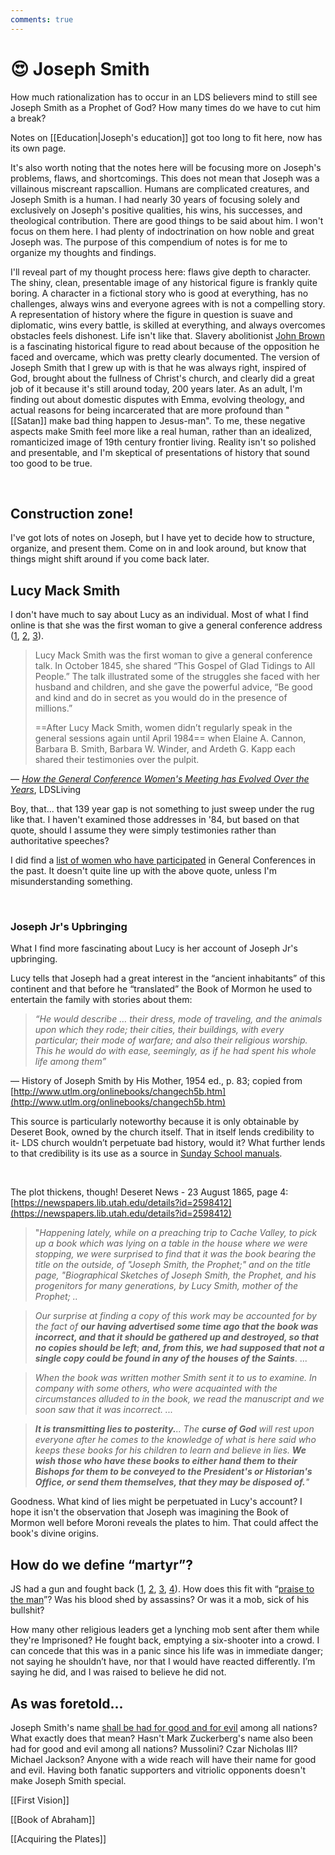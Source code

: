 ```yaml
---
comments: true
---
```

# 😍 Joseph Smith
How much rationalization has to occur in an LDS believers mind to still see Joseph Smith as a Prophet of God? How many times do we have to cut him a break?

Notes on [[Education|Joseph's education]] got too long to fit here, now has its own page. 

It's also worth noting that the notes here will be focusing more on Joseph's problems, flaws, and shortcomings. This does not mean that Joseph was a villainous miscreant rapscallion. Humans are complicated creatures, and Joseph Smith is a human. I had nearly 30 years of focusing solely and exclusively on Joseph's positive qualities, his wins, his successes, and theological contribution. There are good things to be said about him. I won't focus on them here. I had plenty of indoctrination on how noble and great Joseph was. The purpose of this compendium of notes is for me to organize my thoughts and findings.

I'll reveal part of my thought process here: flaws give depth to character. The shiny, clean, presentable image of any historical figure is frankly quite boring. A character in a fictional story who is good at everything, has no challenges, always wins and everyone agrees with is not a compelling story. A representation of history where the figure in question is suave and diplomatic, wins every battle, is skilled at everything, and always overcomes obstacles feels dishonest. Life isn't like that. Slavery abolitionist [John Brown](https://en.wikipedia.org/wiki/John_Brown_(abolitionist)) is a fascinating historical figure to read about because of the opposition he faced and overcame, which was pretty clearly documented. The version of Joseph Smith that I grew up with is that he was always right, inspired of God, brought about the fullness of Christ's church, and clearly did a great job of it because it's still around today, 200 years later. As an adult, I'm finding out about domestic disputes with Emma, evolving theology, and actual reasons for being incarcerated that are more profound than "[[Satan]] make bad thing happen to Jesus-man". To me, these negative aspects make Smith feel more like a real human, rather than an idealized, romanticized image of 19th century frontier living. Reality isn't so polished and presentable, and I'm skeptical of presentations of history that sound too good to be true.

&nbsp;

## Construction zone!
I've got lots of notes on Joseph, but I have yet to decide how to structure, organize, and present them. Come on in and look around, but know that things might shift around if you come back later.

## Lucy Mack Smith
I don't have much to say about Lucy as an individual. Most of what I find online is that she was the first woman to give a general conference address ([1](https://www.ldsliving.com/the-first-time-a-woman-spoke-in-general-conference-lucy-mack-smiths-powerful-talk-from-1845/s/84948), [2](https://www.churchhistorianspress.org/at-the-pulpit/part-1/chapter-5?lang=eng), [3](https://www.churchofjesuschrist.org/church/news/womens-voices-past-and-present-impact-general-conference-and-the-church-for-good?lang=eng)). 

> Lucy Mack Smith was the first woman to give a general conference talk. In October 1845, she shared “This Gospel of Glad Tidings to All People.” The talk illustrated some of the struggles she faced with her husband and children, and she gave the powerful advice, “Be good and kind and do in secret as you would do in the presence of millions.”
>
> ==After Lucy Mack Smith, women didn’t regularly speak in the general sessions again until April 1984== when Elaine A. Cannon, Barbara B. Smith, Barbara W. Winder, and Ardeth G. Kapp each shared their testimonies over the pulpit.

— *[How the General Conference Women's Meeting has Evolved Over the Years](https://www.ldsliving.com/how-the-general-conference-womens-meeting-has-evolved-over-the-years/s/89366)*, LDSLiving

Boy, that... that 139 year gap is not something to just sweep under the rug like that. I haven't examined those addresses in '84, but based on that quote, should I assume they were simply testimonies rather than authoritative speeches?

I did find a [list of women who have participated](https://www.churchhistorianspress.org/at-the-pulpit/reference/appendix?lang=eng) in General Conferences in the past. It doesn't quite line up with the above quote, unless I'm misunderstanding something.

&nbsp;

### Joseph Jr's Upbringing
What I find more fascinating about Lucy is her account of Joseph Jr's upbringing.

Lucy tells that Joseph had a great interest in the “ancient inhabitants” of this continent and that before he “translated” the Book of Mormon he used to entertain the family with stories about them:

> _“He would describe … their dress, mode of traveling, and the animals upon which they rode; their cities, their buildings, with every particular; their mode of warfare; and also their religious worship. This he would do with ease, seemingly, as if he had spent his whole life among them”_

— History of Joseph Smith by His Mother, 1954 ed., p. 83; copied from [http://www.utlm.org/onlinebooks/changech5b.htm](http://www.utlm.org/onlinebooks/changech5b.htm)

This source is particularly noteworthy because it is only obtainable by Deseret Book, owned by the church itself. That in itself lends credibility to it- LDS church wouldn’t perpetuate bad history, would it? What further lends to that credibility is its use as a source in [Sunday School manuals](https://www.churchofjesuschrist.org/manual/the-pearl-of-great-price-student-manual/joseph-smith-history?lang=eng).

&nbsp;

The plot thickens, though!
Deseret News - 23 August 1865, page 4: [https://newspapers.lib.utah.edu/details?id=2598412](https://newspapers.lib.utah.edu/details?id=2598412)

>"_Happening lately, while on a preaching trip to Cache Valley, to pick up a book which was lying on a table in the house where we were stopping, we were surprised to find that it was the book bearing the title on the outside, of "Joseph Smith, the Prophet;" and on the title page, "Biographical Sketches of Joseph Smith, the Prophet, and his progenitors for many generations, by Lucy Smith, mother of the Prophet; .._

>_Our surprise at finding a copy of this work may be accounted for by the fact of_ **_our having advertised some time ago that the book was incorrect, and that it should be gathered up and destroyed, so that no copies should be left_**; **_and, from this, we had supposed that not a single copy could be found in any of the houses of the Saints_**. ...

>_When the book was written mother Smith sent it to us to examine. In company with some others, who were acquainted with the circumstances alluded to in the book, we read the manuscript and we soon saw that it was incorrect. ..._

>**_It is transmitting lies to posterity._**_.. The_ **_curse of God_** _will rest upon everyone after he comes to the knowledge of what is here said who keeps these books for his children to learn and believe in lies._ **_We wish those who have these books to either hand them to their Bishops for them to be conveyed to the President's or Historian's Office, or send them themselves, that they may be disposed of._**_"_

Goodness. What kind of lies might be perpetuated in Lucy's account? I hope it isn't the observation that Joseph was imagining the Book of Mormon well before Moroni reveals the plates to him. That could affect the book's divine origins.

## How do we define “martyr”?
JS had a gun and fought back ([1](https://books.google.ca/books?id=EXjTCwAAQBAJ&pg=PA59#v=onepage&q&f=false), [2](https://fairlatterdaysaints.org/answers/Joseph_Smith_fired_a_gun_at_Carthage_Jail), [3](https://en.wikipedia.org/wiki/Killing_of_Joseph_Smith#Incarceration_at_Carthage_Jail), [4](https://www.deseret.com/faith/2021/4/1/22358412/11-fascinating-images-of-latter-day-saint-artifacts/)). How does this fit with “[praise to the man](https://www.churchofjesuschrist.org/media/music/songs/praise-to-the-man?lang=eng)”? Was his blood shed by assassins? Or was it a mob, sick of his bullshit?

How many other religious leaders get a lynching mob sent after them while they're Imprisoned? He fought back, emptying a six-shooter into a crowd. I can concede that this was in a panic since his life was in immediate danger; not saying he shouldn’t have, nor that I would have reacted differently. I’m saying he did, and I was raised to believe he did not.

## As was foretold...
Joseph Smith's name [shall be had for good and for evil](https://www.churchofjesuschrist.org/study/scriptures/pgp/js-h/1?lang=eng&id=p33#p33) among all nations? What exactly does that mean? Hasn't Mark Zuckerberg's name also been had for good and evil among all nations? Mussolini? Czar Nicholas III? Michael Jackson? Anyone with a wide reach will have their name for good and evil. Having both fanatic supporters and vitriolic opponents doesn't make Joseph Smith special.

[[First Vision]]

[[Book of Abraham]]

[[Acquiring the Plates]]
